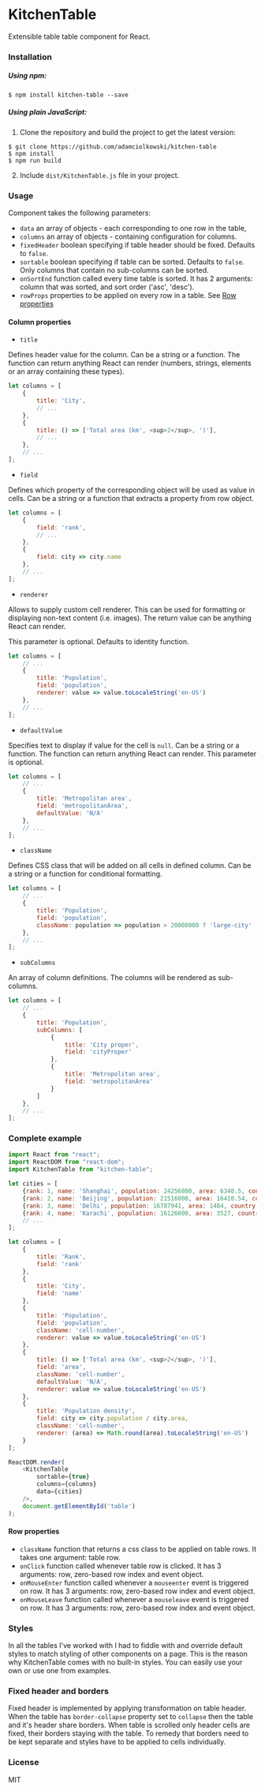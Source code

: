 # KitchenTable

Extensible table table component for React.

### Installation

##### Using npm:

`$ npm install kitchen-table --save`

##### Using plain JavaScript:

1. Clone the repository and build the project to get the latest version: 

```
$ git clone https://github.com/adamciolkowski/kitchen-table
$ npm install
$ npm run build
```

2. Include `dist/KitchenTable.js` file in your project.

### Usage

Component takes the following parameters:
- `data` an array of objects - each corresponding to one row in the table,
- `columns` an array of objects - containing configuration for columns.
- `fixedHeader` boolean specifying if table header should be fixed. Defaults to `false`.
- `sortable` boolean specifying if table can be sorted. Defaults to `false`. Only columns that contain no sub-columns 
can be sorted.
- `onSortEnd` function called every time table is sorted. It has 2 arguments: column that was sorted, and 
sort order ('asc', 'desc').
- `rowProps` properties to be applied on every row in a table. See [Row properties](#row-properties)

#### Column properties

- `title`

Defines header value for the column.
Can be a string or a function. The function can return anything React can render (numbers, strings, elements 
or an array containing these types).

```javascript
let columns = [
    {
        title: 'City',
        // ...
    },
    {
        title: () => ['Total area (km', <sup>2</sup>, ')'],
        // ...
    },
    // ...
];
```

- `field`

Defines which property of the corresponding object will be used as value in cells.
Can be a string or a function that extracts a property from row object.

```javascript
let columns = [
    {
        field: 'rank',
        // ...
    },
    {
        field: city => city.name
    },
    // ...
];
```


- `renderer`

Allows to supply custom cell renderer. This can be used for formatting or displaying non-text content (i.e. images).
The return value can be anything React can render.

This parameter is optional. Defaults to identity function.

```javascript
let columns = [
    // ...
    {
        title: 'Population',
        field: 'population',
        renderer: value => value.toLocaleString('en-US')
    },
    // ...
];
```

- `defaultValue`

Specifies text to display if value for the cell is `null`. 
Can be a string or a function. The function can return anything React can render.
This parameter is optional.

```javascript
let columns = [
    // ...
    {
        title: 'Metropolitan area',
        field: 'metropolitanArea',
        defaultValue: 'N/A'
    },
    // ...
];
```

- `className`

Defines CSS class that will be added on all cells in defined column.
Can be a string or a function for conditional formatting.

```javascript
let columns = [
    // ...
    {
        title: 'Population',
        field: 'population',
        className: population => population > 20000000 ? 'large-city' : ''
    },
    // ...
];
```

- `subColumns`

An array of column definitions. The columns will be rendered as sub-columns.

```javascript
let columns = [
    // ...
    {
        title: 'Population',
        subColumns: [
            {
                title: 'City proper',
                field: 'cityProper'
            },
            {
                title: 'Metropolitan area',
                field: 'metropolitanArea'
            }
        ]
    },
    // ...
];
```

### Complete example

```javascript
import React from "react";
import ReactDOM from "react-dom";
import KitchenTable from "kitchen-table";

let cities = [
    {rank: 1, name: 'Shanghai', population: 24256800, area: 6340.5, country: 'China'},
    {rank: 2, name: 'Beijing', population: 21516000, area: 16410.54, country: 'China'},
    {rank: 3, name: 'Delhi', population: 16787941, area: 1484, country: 'India'},
    {rank: 4, name: 'Karachi', population: 16126000, area: 3527, country: 'Pakistan'},
    // ...
];

let columns = [
    {
        title: 'Rank',
        field: 'rank'
    },
    {
        title: 'City',
        field: 'name'
    },
    {
        title: 'Population',
        field: 'population',
        className: 'cell-number',
        renderer: value => value.toLocaleString('en-US')
    },
    {
        title: () => ['Total area (km', <sup>2</sup>, ')'],
        field: 'area',
        className: 'cell-number',
        defaultValue: 'N/A',
        renderer: value => value.toLocaleString('en-US')
    },
    {
        title: 'Population density',
        field: city => city.population / city.area,
        className: 'cell-number',
        renderer: (area) => Math.round(area).toLocaleString('en-US')
    }
];

ReactDOM.render(
    <KitchenTable 
        sortable={true}
        columns={columns} 
        data={cities}
    />,
    document.getElementById('table')
);
```

#### Row properties
- `className` function that returns a css class to be applied on table rows. It takes one argument: table row.
- `onClick` function called whenever table row is clicked. It has 3 arguments: row, zero-based row index 
and event object.
- `onMouseEnter` function called whenever a `mouseenter` event is triggered on row. It has 3 arguments: row, zero-based row index 
and event object.
- `onMouseLeave` function called whenever a `mouseleave` event is triggered on row. It has 3 arguments: row, zero-based row index 
and event object.


### Styles

In all the tables I've worked with I had to fiddle with and override default styles to match styling 
of other components on a page. This is the reason why KitchenTable comes with no built-in styles. 
You can easily use your own or use one from examples. 

### Fixed header and borders

Fixed header is implemented by applying transformation on table header.
When the table has `border-collapse` property set to `collapse` then the table and it's header share borders.
When table is scrolled only header cells are fixed, their borders staying with the table.
To remedy that borders need to be kept separate and styles have to be applied to cells individually.

### License

MIT
